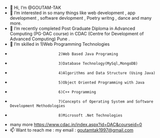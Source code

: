 - 👋 Hi, I’m @GOUTAM-TAK
- 👀 I’m interested in so many things like web development , app development , software devlopment , Poetry writng , dance and many more. 
- 🌱 I’m recently completed Post Graduate Diploma in Advanced Computing (PG-DAC course) in CDAC (Centre for Development of Advanced Computing) Pune .
- 💞️ I’m skilled in 1)Web Programming Technologies
-                           2)Web Based Java Programing
-                           3)Database Technology(MySql,MongoDB)
-                           4)Algorithms and Data Structure (Using Java)
-                           5)Object Oriented Programming with Java
-                           6)C++ Programming
-                           7)Concepts of Operating System and Software Development Methodologies
-                           8)Microsoft .Net Technologies
- many more https://www.cdac.in/index.aspx?id=DAC&courseid=0
- 📫 Want to reach me : my email : goutamtak1997@gmail.com 

